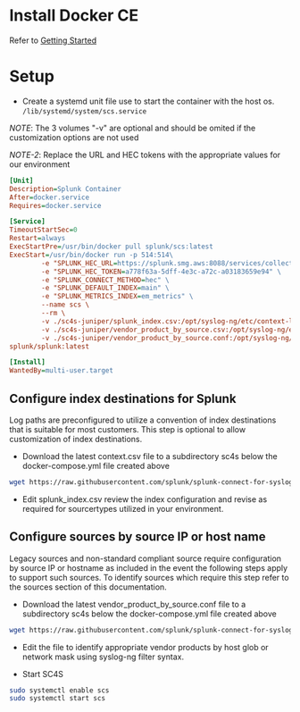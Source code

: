 
# Install Docker CE

Refer to [Getting Started](https://docs.docker.com/get-started/)

# Setup

* Create a systemd unit file use to start the container with the host os. ``/lib/systemd/system/scs.service``

*NOTE*: The 3 volumes "-v" are optional and should be omited if the customization options are not used

*NOTE-2*: Replace the URL and HEC tokens with the appropriate values for our environment

```ini
[Unit]
Description=Splunk Container
After=docker.service
Requires=docker.service

[Service]
TimeoutStartSec=0
Restart=always
ExecStartPre=/usr/bin/docker pull splunk/scs:latest
ExecStart=/usr/bin/docker run -p 514:514\
        -e "SPLUNK_HEC_URL=https://splunk.smg.aws:8088/services/collector/event" \
        -e "SPLUNK_HEC_TOKEN=a778f63a-5dff-4e3c-a72c-a03183659e94" \
        -e "SPLUNK_CONNECT_METHOD=hec" \
        -e "SPLUNK_DEFAULT_INDEX=main" \
        -e "SPLUNK_METRICS_INDEX=em_metrics" \
        --name scs \
        --rm \
        -v ./sc4s-juniper/splunk_index.csv:/opt/syslog-ng/etc/context-local/splunk_index.csv \
        -v ./sc4s-juniper/vendor_product_by_source.csv:/opt/syslog-ng/etc/context-local/vendor_product_by_source.csv \
        -v ./sc4s-juniper/vendor_product_by_source.conf:/opt/syslog-ng/etc/context-local/vendor_product_by_source.conf \
splunk/splunk:latest

[Install]
WantedBy=multi-user.target
```

## Configure index destinations for Splunk 

Log paths are preconfigured to utilize a convention of index destinations that is suitable for most customers. This step is optional to allow customization of index destinations.

* Download the latest context.csv file to a subdirectory sc4s below the docker-compose.yml file created above

```bash
wget https://raw.githubusercontent.com/splunk/splunk-connect-for-syslog/master/package/etc/context-local/splunk_index.csv
```
* Edit splunk_index.csv review the index configuration and revise as required for sourcertypes utilized in your environment.

## Configure sources by source IP or host name

Legacy sources and non-standard compliant source require configuration by source IP or hostname as included in the event the following steps apply to support such sources. To identify sources which require this step refer to the sources section of this documentation. 

* Download the latest vendor_product_by_source.conf file to a subdirectory sc4s below the docker-compose.yml file created above
```bash
wget https://raw.githubusercontent.com/splunk/splunk-connect-for-syslog/master/package/etc/context-local/vendor_product_by_source.conf
```
* Edit the file to identify appropriate vendor products by host glob or network mask using syslog-ng filter syntax.

* Start SC4S

```bash
sudo systemctl enable scs
sudo systemctl start scs
```

